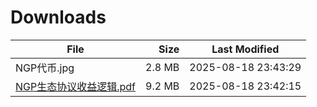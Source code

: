 # Downloads

| File                                                                                                         |   Size | Last Modified       |
| ------------------------------------------------------------------------------------------------------------ | -----: | ------------------- |
| NGP代币.jpg                                                                                                    | 2.8 MB | 2025-08-18 23:43:29 |
| [NGP生态协议收益逻辑.pdf](downloads/NGP%E7%94%9F%E6%80%81%E5%8D%8F%E8%AE%AE%E6%94%B6%E7%9B%8A%E9%80%BB%E8%BE%91.pdf) | 9.2 MB | 2025-08-18 23:42:15 |
